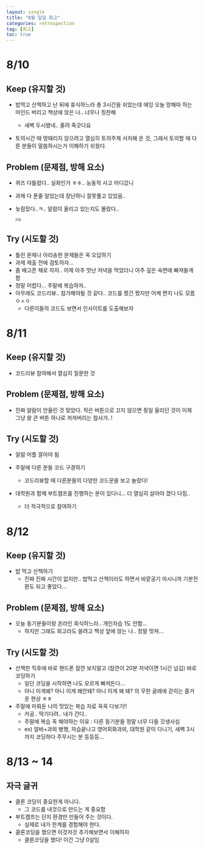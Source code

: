 ```yaml
---
layout: single
title: "8월 일일 회고"
categories: retrospection
tag: [회고]
toc: true
---
```






# 8/10

## Keep (유지할 것)

- 밥먹고 산책하고 난 뒤에 휴식하느라 총 3시간을 쉬었는데 에잉 오늘 망해따 하는 마인드 버리고 책상에 앉은 나.. 너무나 칭찬해
  - 새벽 두시됐네.. 졸려 죽긋다요

- 토의시간 때 멍때리지 않으려고 열심히 토의주제 서치해 온 것, 그래서 토의할 때 다른 분들이 말씀하시는거 이해하기 쉬웠다.



## Problem (문제점, 방해 요소)

- 퀴즈 다틀렸다.. 실화인가 ㅎㅎ.. 능동적 사고 어디갔니

- 과제 다 푼줄 알았는데 장난하니 잘못풀고 있었음..

- 늦잠잤다..ㅋ.. 알람이 울리고 있는지도 몰랐다..

  <img src="https://user-images.githubusercontent.com/97875918/183938538-1e6e1a45-59c9-46f2-bd48-56ac584b98b2.JPG" alt="짤" style="zoom:50%;" />



## Try (시도할 것)

- 틀린 문제나 아리송한 문제들은 꼭 오답하기
- 과제 제출 전에 검토하자...
- 좀 배고픈 채로 자자.. 어제 아주 맛난 저녁을 먹었더니 아주 깊은 숙면에 빠져들게 함
- 정말 어렵다... 주말에 복습하자..
- 아무래도 코드리뷰.. 참가해야될 것 같다.. 코드를 짰긴 짰지만 어케 짠지 나도 모름 ㅇㅅㅇ
  - 다른이들의 코드도 보면서 인사이트를 도출해보자





# 8/11

## Keep (유지할 것)

- 코드리뷰 참여해서 열심히 질문한 것



## Problem (문제점, 방해 요소)

- 진짜 알람이 안울린 것 맞았다. 작은 버튼으로 끄지 않으면 죙일 울리던 것이 이제 그냥 왕 큰 버튼 하나로 꺼져버리는 참사가..!



## Try (시도할 것)

- 알람 어플 깔아야 됨
- 주말에 다른 분들 코드 구경하기
  - 코드리뷰할 때 다른분들의 다양한 코드문을 보고 놀랐다!

- 대학원과 함께 부트캠프를 진행하는 분이 있다니... 더 열심히 살아야 겠다 다짐..
  - 더 적극적으로 참여하기





# 8/12

## Keep (유지할 것)

- 밥 먹고 산책하기
  - 진짜 진짜 시간이 없지만.. 밥먹고 산책이라도 하면서 바깥공기 마시니까 기분전환도 되고 좋았다...




## Problem (문제점, 방해 요소)

- 오늘 동기분들이랑 온라인 회식하느라.. 개인자습 1도 안함...
  - 하지만 그래도 회고라도 쓸려고 책상 앞에 앉는 나.. 정말 멋져...




## Try (시도할 것)

- 산책한 직후에 바로 핸드폰 잠깐 보지말고 (잠깐이 20분 저녁이면 1시간 넘김) 바로 코딩하기
  - 일단 코딩을 시작하면 나도 모르게 빠져든다...
  - 아니 이게왜? 아니 이게 왜안돼? 아니 이게 왜 돼? 의 무한 굴레에 갇히는 즐거운 현상 ㅎㅎ
- 주말에 미뤄둔 나의 맛있는 복습 자료 꼭꼭 다보기!!
  - 카공.. 딱기다려.. 내가 간다..
  - 주말에 복습 꼭 해야하는 이유 : 다른 동기분들 정말 너무 다들 갓생사심
  - ex) 알바+과외 병행, 자습끝나고 영어회화과외, 대학원 같이 다니기, 새벽 3시까지 코딩하다 주무시는 분 등등등...



# 8/13 ~ 14

## 자극 글귀

- 클론 코딩이 중요한게 아니다.
  - 그 코드를 내것으로 만드는 게 중요함
- 부트캠프는 단지 환경만 만들어 주는 것이다.
  - 실제로 내가 한계를 경험해야 한다.
- 클론코딩을 했으면 이것저것 추가해보면서 이해하자
  - 클론코딩을 했다! 이건 그냥 0살임
